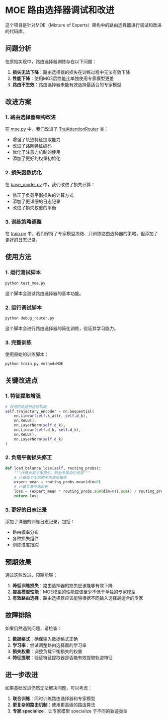 # MOE 路由选择器调试和改进

这个项目是针对MOE（Mixture of Experts）架构中的路由选择器进行调试和改进的代码库。

## 问题分析

在原始实现中，路由选择器训练存在以下问题：

1. **损失无法下降**：路由选择器的损失在训练过程中无法有效下降
2. **性能下降**：使用MOE后性能比单独使用专家模型更差
3. **路由不生效**：路由选择器未能有效选择最适合的专家模型

## 改进方案

### 1. 路由选择器架构改进

在 [moe.py](file:///c:/Users/Administrator/Desktop/01/moe.py) 中，我们改进了 [TrajAttentionRouter](file:///c:/Users/Administrator/Desktop/01/moe.py#L24-L132) 类：

- 增强了轨迹特征提取能力
- 改进了路网特征编码
- 优化了注意力机制的使用
- 添加了更好的权重初始化

### 2. 损失函数优化

在 [base_model.py](file:///c:/Users/Administrator/Desktop/01/base_model.py) 中，我们改进了损失计算：

- 修正了负载平衡损失的计算方式
- 添加了更详细的日志记录
- 改进了损失权重的平衡

### 3. 训练策略调整

在 [train.py](file:///c:/Users/Administrator/Desktop/01/train.py) 中，我们保持了专家模型冻结、只训练路由选择器的策略，但添加了更好的日志记录。

## 使用方法

### 1. 运行测试脚本

```bash
python test_moe.py
```

这个脚本会测试路由选择器的基本功能。

### 2. 运行调试脚本

```bash
python debug_router.py
```

这个脚本会进行路由选择器的简化训练，验证其学习能力。

### 3. 完整训练

使用原始的训练脚本：

```bash
python train.py method=MOE
```

## 关键改进点

### 1. 特征提取增强

```python
# 改进的轨迹特征提取器
self.trajectory_encoder = nn.Sequential(
    nn.Linear(self.k_attr, self.d_k),
    nn.ReLU(),
    nn.LayerNorm(self.d_k),
    nn.Linear(self.d_k, self.d_k),
    nn.ReLU(),
    nn.LayerNorm(self.d_k)
)
```

### 2. 负载平衡损失修正

```python
def load_balance_loss(self, routing_probs):
    """计算负载平衡损失，鼓励专家均匀使用"""
    # 计算每个专家的平均使用概率
    expert_mean = routing_probs.mean(dim=0)
    # 计算负载平衡损失
    loss = (expert_mean * routing_probs.sum(dim=0)).sum() / routing_probs.size(0)
    return loss
```

### 3. 更好的日志记录

添加了详细的训练日志记录，包括：
- 路由概率分布
- 各种损失组件
- 训练进度跟踪

## 预期效果

通过这些改进，预期能够：

1. **降低训练损失**：路由选择器的损失应该能够有效下降
2. **提高模型性能**：MOE模型的性能应该至少不低于单独的专家模型
3. **有效路由选择**：路由选择器应该能够根据不同输入选择最适合的专家

## 故障排除

如果仍然遇到问题，请检查：

1. **数据格式**：确保输入数据格式正确
2. **学习率**：尝试调整路由选择器的学习率
3. **损失权重**：调整负载平衡损失的权重
4. **特征提取**：验证特征提取器是否能有效提取轨迹特征

## 进一步改进

如果基础改进仍然无法解决问题，可以考虑：

1. **联合训练**：同时训练路由选择器和专家模型
2. **更复杂的路由机制**：使用更高级的路由算法
3. **专家 specialize**：让专家模型 specialize 于不同的轨迹类型